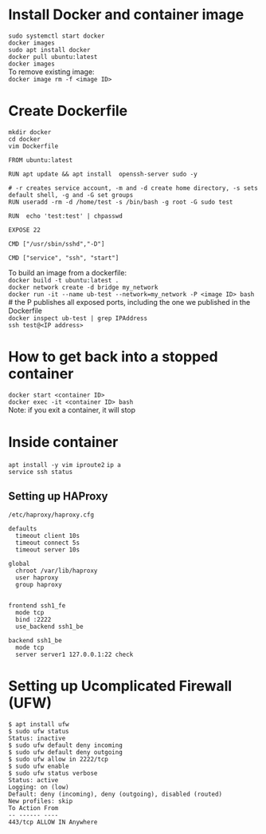 # Install Docker and container image
`sudo systemctl start docker`  
`docker images`  
`sudo apt install docker`  
`docker pull ubuntu:latest`  
`docker images`   
To remove existing image:  
`docker image rm -f <image ID>`  
 
# Create Dockerfile 
`mkdir docker`  
`cd docker`  
`vim Dockerfile`  
```
FROM ubuntu:latest

RUN apt update && apt install  openssh-server sudo -y

# -r creates service account, -m and -d create home directory, -s sets default shell, -g and -G set groups
RUN useradd -rm -d /home/test -s /bin/bash -g root -G sudo test

RUN  echo 'test:test' | chpasswd

EXPOSE 22

CMD ["/usr/sbin/sshd","-D"]

CMD ["service", "ssh", "start"]
```
To build an image from a dockerfile:  
`docker build -t ubuntu:latest .`  
`docker network create -d bridge my_network`  
`docker run -it --name ub-test --network=my_network -P <image ID> bash `# the P publishes all exposed ports, including the one we published in the Dockerfile  
`docker inspect ub-test | grep IPAddress`  
`ssh test@<IP address>`  

# How to get back into a stopped container
`docker start <container ID>`  
`docker exec -it <container ID> bash`   
Note: if you exit a container, it will stop   

# Inside container
`apt install -y vim iproute2` 
`ip a`  
`service ssh status` 

## Setting up HAProxy
`/etc/haproxy/haproxy.cfg`  
```
defaults
  timeout client 10s
  timeout connect 5s
  timeout server 10s 

global
  chroot /var/lib/haproxy
  user haproxy
  group haproxy


frontend ssh1_fe
  mode tcp
  bind :2222
  use_backend ssh1_be

backend ssh1_be
  mode tcp
  server server1 127.0.0.1:22 check
```

# Setting up Ucomplicated Firewall (UFW)
```
$ apt install ufw
$ sudo ufw status
Status: inactive
$ sudo ufw default deny incoming
$ sudo ufw default deny outgoing
$ sudo ufw allow in 2222/tcp
$ sudo ufw enable
$ sudo ufw status verbose
Status: active
Logging: on (low)
Default: deny (incoming), deny (outgoing), disabled (routed)
New profiles: skip
To Action From
-- ------ ----
443/tcp ALLOW IN Anywhere
```

